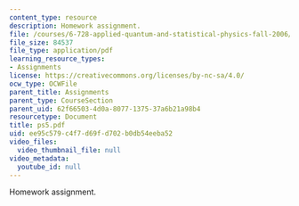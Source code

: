 ```yaml
---
content_type: resource
description: Homework assignment.
file: /courses/6-728-applied-quantum-and-statistical-physics-fall-2006/ee95c579c4f7d69fd702b0db54eeba52_ps5.pdf
file_size: 84537
file_type: application/pdf
learning_resource_types:
- Assignments
license: https://creativecommons.org/licenses/by-nc-sa/4.0/
ocw_type: OCWFile
parent_title: Assignments
parent_type: CourseSection
parent_uid: 62f66503-4d0a-8077-1375-37a6b21a98b4
resourcetype: Document
title: ps5.pdf
uid: ee95c579-c4f7-d69f-d702-b0db54eeba52
video_files:
  video_thumbnail_file: null
video_metadata:
  youtube_id: null
---
```

Homework assignment.